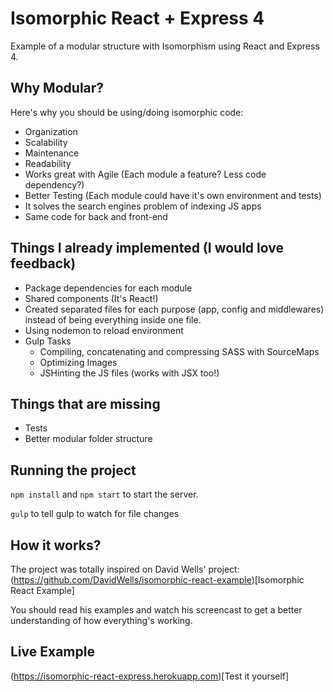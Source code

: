 # Isomorphic React + Express 4

Example of a modular structure with Isomorphism using React and Express 4.

## Why Modular?

Here's why you should be using/doing isomorphic code:

- Organization
- Scalability
- Maintenance
- Readability
- Works great with Agile (Each module a feature? Less code dependency?)
- Better Testing (Each module could have it's own environment and tests)
- It solves the search engines problem of indexing JS apps
- Same code for back and front-end


## Things I already implemented (I would love feedback)

- Package dependencies for each module
- Shared components (It's React!)
- Created separated files for each purpose (app, config and middlewares) instead of being everything inside one file.
- Using nodemon to reload environment
- Gulp Tasks
  - Compiling, concatenating and compressing SASS with SourceMaps
  - Optimizing Images
  - JSHinting the JS files (works with JSX too!)

## Things that are missing

- Tests
- Better modular folder structure

## Running the project

`npm install` and `npm start` to start the server.

`gulp` to tell gulp to watch for file changes

## How it works?

The project was totally inspired on David Wells' project: (https://github.com/DavidWells/isomorphic-react-example)[Isomorphic React Example]

You should read his examples and watch his screencast to get a better understanding of how everything's working.

## Live Example

(https://isomorphic-react-express.herokuapp.com)[Test it yourself]
